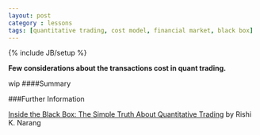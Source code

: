 ```yaml
---
layout: post
category : lessons
tags: [quantitative trading, cost model, financial market, black box]
---
```

{% include JB/setup %}

**Few considerations about the transactions cost in quant trading.**

<!--more-->

wip
####Summary



###Further Information

[Inside the Black Box: The Simple Truth About Quantitative Trading](http://www.amazon.com/Inside-Black-Box-Quantitative-Trading/dp/1480590061) by Rishi K. Narang



